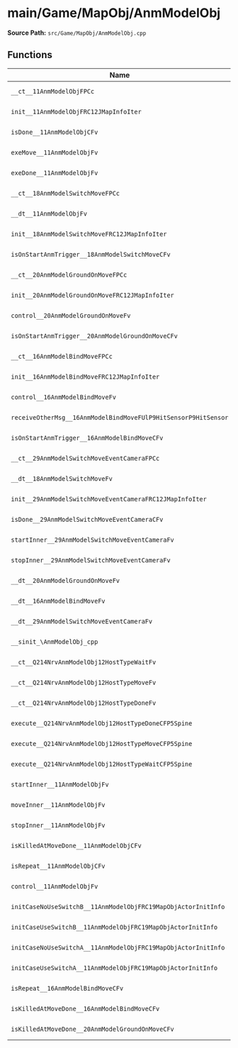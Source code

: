 # main/Game/MapObj/AnmModelObj

**Source Path:** `src/Game/MapObj/AnmModelObj.cpp`

## Functions

| Name | Address | Match % |
|------|---------|---------|
| `__ct__11AnmModelObjFPCc` | `0x801A6348` | :white_check_mark: (100.0%) |
| `init__11AnmModelObjFRC12JMapInfoIter` | `0x801A6394` | :white_check_mark: (100.0%) |
| `isDone__11AnmModelObjCFv` | `0x801A6454` | :white_check_mark: (100.0%) |
| `exeMove__11AnmModelObjFv` | `0x801A6458` | :white_check_mark: (100.0%) |
| `exeDone__11AnmModelObjFv` | `0x801A66B8` | :white_check_mark: (100.0%) |
| `__ct__18AnmModelSwitchMoveFPCc` | `0x801A674C` | :white_check_mark: (100.0%) |
| `__dt__11AnmModelObjFv` | `0x801A6788` | :white_check_mark: (100.0%) |
| `init__18AnmModelSwitchMoveFRC12JMapInfoIter` | `0x801A67E0` | :white_check_mark: (100.0%) |
| `isOnStartAnmTrigger__18AnmModelSwitchMoveCFv` | `0x801A6844` | :white_check_mark: (100.0%) |
| `__ct__20AnmModelGroundOnMoveFPCc` | `0x801A68B4` | :white_check_mark: (100.0%) |
| `init__20AnmModelGroundOnMoveFRC12JMapInfoIter` | `0x801A68F0` | :white_check_mark: (100.0%) |
| `control__20AnmModelGroundOnMoveFv` | `0x801A6934` | :white_check_mark: (100.0%) |
| `isOnStartAnmTrigger__20AnmModelGroundOnMoveCFv` | `0x801A69A4` | :white_check_mark: (100.0%) |
| `__ct__16AnmModelBindMoveFPCc` | `0x801A69D0` | :white_check_mark: (100.0%) |
| `init__16AnmModelBindMoveFRC12JMapInfoIter` | `0x801A6A0C` | :white_check_mark: (100.0%) |
| `control__16AnmModelBindMoveFv` | `0x801A6A50` | :white_check_mark: (100.0%) |
| `receiveOtherMsg__16AnmModelBindMoveFUlP9HitSensorP9HitSensor` | `0x801A6AC0` | :white_check_mark: (100.0%) |
| `isOnStartAnmTrigger__16AnmModelBindMoveCFv` | `0x801A6AD0` | :white_check_mark: (100.0%) |
| `__ct__29AnmModelSwitchMoveEventCameraFPCc` | `0x801A6B34` | :white_check_mark: (100.0%) |
| `__dt__18AnmModelSwitchMoveFv` | `0x801A6B78` | :white_check_mark: (100.0%) |
| `init__29AnmModelSwitchMoveEventCameraFRC12JMapInfoIter` | `0x801A6BD4` | :white_check_mark: (100.0%) |
| `isDone__29AnmModelSwitchMoveEventCameraCFv` | `0x801A6C54` | :white_check_mark: (100.0%) |
| `startInner__29AnmModelSwitchMoveEventCameraFv` | `0x801A6CB4` | :white_check_mark: (100.0%) |
| `stopInner__29AnmModelSwitchMoveEventCameraFv` | `0x801A6CCC` | :white_check_mark: (100.0%) |
| `__dt__20AnmModelGroundOnMoveFv` | `0x801A6CDC` | :white_check_mark: (100.0%) |
| `__dt__16AnmModelBindMoveFv` | `0x801A6D38` | :white_check_mark: (100.0%) |
| `__dt__29AnmModelSwitchMoveEventCameraFv` | `0x801A6D94` | :white_check_mark: (100.0%) |
| `__sinit_\AnmModelObj_cpp` | `0x801A6DEC` | :white_check_mark: (100.0%) |
| `__ct__Q214NrvAnmModelObj12HostTypeWaitFv` | `0x801A6E20` | :white_check_mark: (100.0%) |
| `__ct__Q214NrvAnmModelObj12HostTypeMoveFv` | `0x801A6E30` | :white_check_mark: (100.0%) |
| `__ct__Q214NrvAnmModelObj12HostTypeDoneFv` | `0x801A6E40` | :white_check_mark: (100.0%) |
| `execute__Q214NrvAnmModelObj12HostTypeDoneCFP5Spine` | `0x801A6E50` | :white_check_mark: (100.0%) |
| `execute__Q214NrvAnmModelObj12HostTypeMoveCFP5Spine` | `0x801A6E58` | :white_check_mark: (100.0%) |
| `execute__Q214NrvAnmModelObj12HostTypeWaitCFP5Spine` | `0x801A6E60` | :white_check_mark: (100.0%) |
| `startInner__11AnmModelObjFv` | `0x801A6EB0` | :white_check_mark: (100.0%) |
| `moveInner__11AnmModelObjFv` | `0x801A6EB4` | :white_check_mark: (100.0%) |
| `stopInner__11AnmModelObjFv` | `0x801A6EB8` | :white_check_mark: (100.0%) |
| `isKilledAtMoveDone__11AnmModelObjCFv` | `0x801A6EBC` | :white_check_mark: (100.0%) |
| `isRepeat__11AnmModelObjCFv` | `0x801A6EC4` | :white_check_mark: (100.0%) |
| `control__11AnmModelObjFv` | `0x801A6ECC` | :white_check_mark: (100.0%) |
| `initCaseNoUseSwitchB__11AnmModelObjFRC19MapObjActorInitInfo` | `0x801A6ED0` | :white_check_mark: (100.0%) |
| `initCaseUseSwitchB__11AnmModelObjFRC19MapObjActorInitInfo` | `0x801A6ED4` | :white_check_mark: (100.0%) |
| `initCaseNoUseSwitchA__11AnmModelObjFRC19MapObjActorInitInfo` | `0x801A6ED8` | :white_check_mark: (100.0%) |
| `initCaseUseSwitchA__11AnmModelObjFRC19MapObjActorInitInfo` | `0x801A6EDC` | :white_check_mark: (100.0%) |
| `isRepeat__16AnmModelBindMoveCFv` | `0x801A6EE0` | :white_check_mark: (100.0%) |
| `isKilledAtMoveDone__16AnmModelBindMoveCFv` | `0x801A6EE8` | :white_check_mark: (100.0%) |
| `isKilledAtMoveDone__20AnmModelGroundOnMoveCFv` | `0x801A6EF0` | :white_check_mark: (100.0%) |